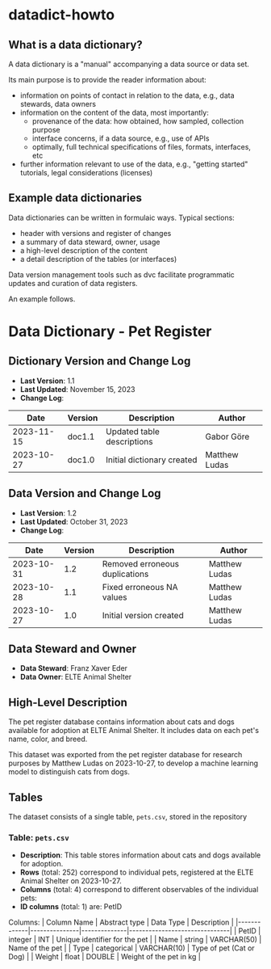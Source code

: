 # datadict-howto

## What is a data dictionary?

A data dictionary is a "manual" accompanying a data source or data set.

Its main purpose is to provide the reader information about:

* information on points of contact in relation to the data, e.g., data stewards, data owners
* information on the content of the data, most importantly:
    * provenance of the data: how obtained, how sampled, collection purpose
    * interface concerns, if a data source, e.g., use of APIs
    * optimally, full technical specifications of files, formats, interfaces, etc
* further information relevant to use of the data, e.g., "getting started" tutorials, legal considerations (licenses)

## Example data dictionaries

Data dictionaries can be written in formulaic ways. Typical sections:

* header with versions and register of changes
* a summary of data steward, owner, usage
* a high-level description of the content
* a detail description of the tables (or interfaces)

Data version management tools such as dvc facilitate programmatic updates
and curation of data registers.

An example follows.

# Data Dictionary - Pet Register

## Dictionary Version and Change Log

- **Last Version**: 1.1
- **Last Updated**: November 15, 2023
- **Change Log**:

| Date       | Version | Description                 | Author        |
|------------|---------|-----------------------------|---------------|
| 2023-11-15 | doc1.1  | Updated table descriptions  | Gabor Göre    |
| 2023-10-27 | doc1.0  | Initial dictionary created  | Matthew Ludas |

## Data Version and Change Log

- **Last Version**: 1.2
- **Last Updated**: October 31, 2023
- **Change Log**:

| Date       | Version | Description                      | Author        |
|------------|---------|----------------------------------|---------------|
| 2023-10-31 | 1.2     | Removed erroneous duplications   | Matthew Ludas |
| 2023-10-28 | 1.1     | Fixed erroneous NA values        | Matthew Ludas |
| 2023-10-27 | 1.0     | Initial version created          | Matthew Ludas |

## Data Steward and Owner

- **Data Steward**: Franz Xaver Eder
- **Data Owner**: ELTE Animal Shelter

## High-Level Description

The pet register database contains information about cats and dogs available for adoption at ELTE Animal Shelter. It includes data on each pet's name, color, and breed.

This dataset was exported from the pet register database for research purposes
by Matthew Ludas on 2023-10-27, to develop
a machine learning model to distinguish cats from dogs.

## Tables

The dataset consists of a single table, `pets.csv`, stored in the
repository

### Table: `pets.csv`

- **Description**: This table stores information about cats and dogs available for adoption.
- **Rows** (total: 252) correspond to individual pets, registered at the ELTE Animal Shelter on 2023-10-27.
- **Columns** (total: 4) correspond to different observables of the individual pets:
- **ID columns** (total: 1) are: PetID

Columns:
| Column Name | Abstract type | Data Type    | Description                   |
|-------------|---------------|--------------|-------------------------------|
| PetID       | integer       | INT          | Unique identifier for the pet |
| Name        | string        | VARCHAR(50)  | Name of the pet               |
| Type        | categorical   | VARCHAR(10)  | Type of pet (Cat or Dog)      |
| Weight      | float         | DOUBLE       | Weight of the pet in kg       |
